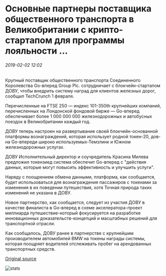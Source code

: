 # Основные партнеры поставщика общественного транспорта в Великобритании с крипто-стартапом для программы лояльности ...

###### 2019-02-02 12:02

Крупный поставщик общественного транспорта Соединенного Королевства Go-вперед Group Plc. сотрудничает с блокчейн-стартапом ДОВУ, чтобы внедрить систему наград для клиентов железных дорог, сообщил TechCrunch 1 февраля.

Перечисленные на FTSE 250 — индекс 101-350th крупнейших компаний, перечисленных на Лондонской фондовой бирже — Go-вперед обеспечивает более 1 000 000 000 железнодорожных и автобусных поездок в Великобритании каждый год.

ДОВУ теперь настроен на развертывание своей блокчейн-основанной платформы вознаграждений, которая использует родной токен-20, дов-на Go-впереди широко используемых-Темзлинк и Южном железнодорожных услугах.

ДОВУ Исполнительный директор и соучредитель Красина Милева предложил токензиед система обеспечит Go-вперед с "действия данных, которые могут повысить эффективность и улучшить услуги".

Наряду с поощрением обмена данными, платформа, как сообщается, будет использоваться для вознаграждения пассажиров с токенами за изменения в их поведении путешествия, хотя Точная природа таких изменений не указана в ДОВУ.

Новое партнерство, как сообщается, следует из участия ДОВУ в качестве финалиста в Go-вперед в схеме акселератора-проект миллиарда путешествие-который фокусируется на разработке инновационных доказательств-концепций и масштабных решений для транспортной отрасли.

Как сообщалось, ДОВУ ранее в партнерстве с крупнейшим производителем автомобилей BMW на токены награды системы, которая поощряет водителей отслеживать пробег на арендованных транспортных средств.

[Original source](https://cointelegraph.com/news/major-uk-public-transport-provider-partners-with-crypto-startup-for-loyalty-program)

![stats](https://c.statcounter.com/11760860/0/a89fa40b/1/ "stats")